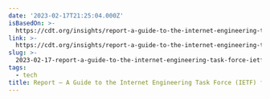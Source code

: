 ```yaml
---
date: '2023-02-17T21:25:04.000Z'
isBasedOn: >-
  https://cdt.org/insights/report-a-guide-to-the-internet-engineering-task-force-ietf-for-public-interest-advocates/
link: >-
  https://cdt.org/insights/report-a-guide-to-the-internet-engineering-task-force-ietf-for-public-interest-advocates/
slug: >-
  2023-02-17-report-a-guide-to-the-internet-engineering-task-force-ietf-for-public-i
tags:
  - tech
title: Report – A Guide to the Internet Engineering Task Force (IETF) for Public I
---
```


